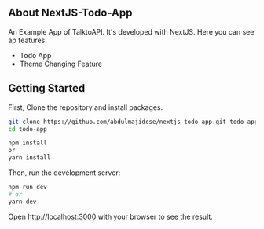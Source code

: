 ## About NextJS-Todo-App

An Example App of TalktoAPI. It's developed with NextJS. Here you can see ap features.
- Todo App
- Theme Changing Feature

## Getting Started

First, Clone the repository and install packages.

```bash
git clone https://github.com/abdulmajidcse/nextjs-todo-app.git todo-app
cd todo-app

npm install
or
yarn install
```

Then, run the development server:

```bash
npm run dev
# or
yarn dev
```

Open [http://localhost:3000](http://localhost:3000) with your browser to see the result.
